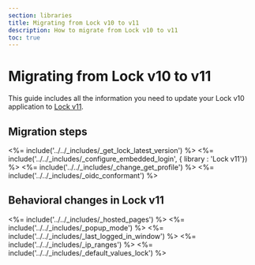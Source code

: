 ```yaml
---
section: libraries
title: Migrating from Lock v10 to v11
description: How to migrate from Lock v10 to v11
toc: true
---
```

# Migrating from Lock v10 to v11

This guide includes all the information you need to update your Lock v10 application to [Lock v11](/libraries/lock).

## Migration steps

<%= include('../../_includes/_get_lock_latest_version') %>
<%= include('../../_includes/_configure_embedded_login', { library : 'Lock v11'}) %>
<%= include('../../_includes/_change_get_profile') %>
<%= include('../../_includes/_oidc_conformant') %>

## Behavioral changes in Lock v11

<%= include('../../_includes/_hosted_pages') %>
<%= include('../../_includes/_popup_mode') %>
<%= include('../../_includes/_last_logged_in_window') %>
<%= include('../../_includes/_ip_ranges') %>
<%= include('../../_includes/_default_values_lock') %>
